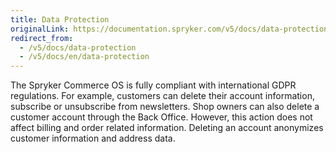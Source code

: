 ```yaml
---
title: Data Protection
originalLink: https://documentation.spryker.com/v5/docs/data-protection
redirect_from:
  - /v5/docs/data-protection
  - /v5/docs/en/data-protection
---
```


The Spryker Commerce OS is fully compliant with international GDPR regulations. For example, customers can delete their account information, subscribe or unsubscribe from newsletters. Shop owners can also delete a customer account through the Back Office. However, this action does not affect billing and order related information. Deleting an account anonymizes customer information and address data.
